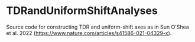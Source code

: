 # TDRandUniformShiftAnalyses
Source code for constructing TDR and uniform-shift axes as in Sun O'Shea et al. 2022 (https://www.nature.com/articles/s41586-021-04329-x).
